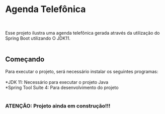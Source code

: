 <h1>Agenda Telefônica</h1></br>

Esse projeto ilustra uma agenda telefônica gerada através da utilização do Spring Boot utilizando O JDK11.</br></br>

<h2>Começando</h2>

Para executar o projeto, será necessário instalar os seguintes programas:</br>
</br>
*JDK 11: Necessário para executar o projeto Java</br>
*Spring Tool Suíte 4: Para desenvolvimento do projeto</br>
</br>

<h3>ATENÇÃO: Projeto ainda em construção!!!</h3>
